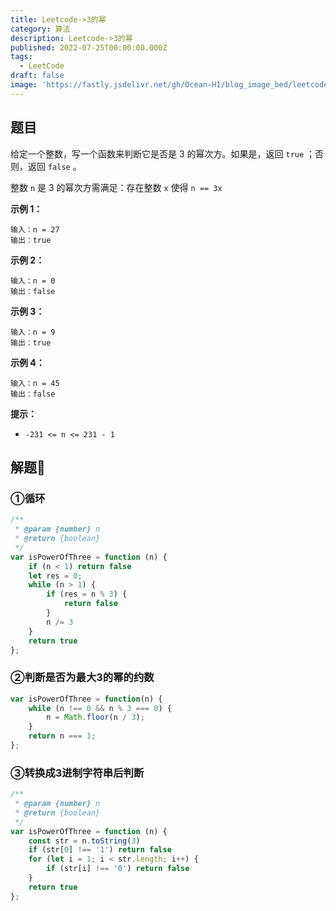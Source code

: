 ```yaml
---
title: Leetcode->3的幂
category: 算法
description: Leetcode->3的幂
published: 2022-07-25T00:00:00.000Z
tags:
  - LeetCode
draft: false
image: 'https://fastly.jsdelivr.net/gh/Ocean-H1/blog_image_bed/leetcode.png'
---
```


## 题目

给定一个整数，写一个函数来判断它是否是 3 的幂次方。如果是，返回 `true` ；否则，返回 `false` 。

整数 `n` 是 3 的幂次方需满足：存在整数 `x` 使得 `n == 3x`

**示例 1：**

```
输入：n = 27
输出：true
```

**示例 2：**

```
输入：n = 0
输出：false
```

**示例 3：**

```
输入：n = 9
输出：true
```

**示例 4：**

```
输入：n = 45
输出：false
```

 **提示：**

- `-231 <= n <= 231 - 1`

##  解题:key:

### ①循环

```javascript
/**
 * @param {number} n
 * @return {boolean}
 */
var isPowerOfThree = function (n) {
    if (n < 1) return false
    let res = 0;
    while (n > 1) {
        if (res = n % 3) {
            return false
        }
        n /= 3
    }
    return true
};
```

### ②判断是否为最大3的幂的约数

```javascript
var isPowerOfThree = function(n) {
    while (n !== 0 && n % 3 === 0) {
        n = Math.floor(n / 3);
    }
    return n === 1;
};
```

### ③转换成3进制字符串后判断

```javascript
/**
 * @param {number} n
 * @return {boolean}
 */
var isPowerOfThree = function (n) {
    const str = n.toString(3)
    if (str[0] !== '1') return false
    for (let i = 1; i < str.length; i++) {
        if (str[i] !== '0') return false
    }
    return true
};
```

